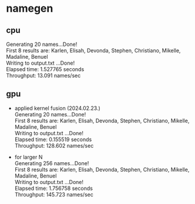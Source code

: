 # namegen
## cpu  
Generating 20 names...Done!  
First 8 results are: Karlen, Elisah, Devonda, Stephen, Christiano, Mikelle, Madaline, Benuel  
Writing to output.txt ...Done!  
Elapsed time: 1.527765 seconds  
Throughput: 13.091 names/sec  
  
## gpu  
- applied kernel fusion (2024.02.23.)  
Generating 20 names...Done!  
First 8 results are: Karlen, Elisah, Devonda, Stephen, Christiano, Mikelle, Madaline, Benuel  
Writing to output.txt ...Done!  
Elapsed time: 0.155519 seconds  
Throughput: 128.602 names/sec  
  
- for larger N  
Generating 256 names...Done!  
First 8 results are: Karlen, Elisah, Devonda, Stephen, Christiano, Mikelle, Madaline, Benuel  
Writing to output.txt ...Done!  
Elapsed time: 1.756758 seconds  
Throughput: 145.723 names/sec  
